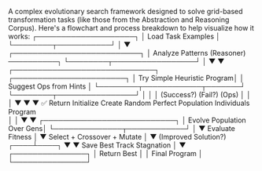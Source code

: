A complex evolutionary search framework designed to solve grid-based transformation tasks (like those from the Abstraction and Reasoning Corpus). Here's a flowchart and process breakdown to help visualize how it works:
  ┌────────────────────┐
 │ Load Task Examples │
 └────────┬───────────┘
          │
          ▼
 ┌──────────────────────────┐
 │ Analyze Patterns (Reasoner) ──────────┐
 └────────┬─────────────────┘           │
          ▼                             ▼
 ┌─────────────────────────────┐   ┌───────────────────────┐
 │ Try Simple Heuristic Program│   │ Suggest Ops from Hints │
 └────────┬────────────┬───────┘   └────────┬────────────────┘
          │            │                    │
     (Success?)     (Fail?)                (Ops)
       │              │                      │
       ▼              ▼                      ▼
   ✅ Return       Initialize             Create Random
   Perfect        Population             Individuals
   Program                                  
       │              │
       ▼              ▼
 ┌───────────────────────────┐
 │ Evolve Population Over Gens│
 └──────────────┬────────────┘
                │
                ▼
         Evaluate Fitness
                │
                ▼
     Select + Crossover + Mutate
                │
                ▼
         (Improved Solution?)
            ┌────┴────┐
            ▼         ▼
        Save Best   Track Stagnation
            │
            ▼
     ┌───────────────┐
     │ Return Best   │
     │ Final Program │
     └───────────────┘
